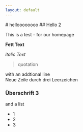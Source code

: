 ```yaml
---
layout: default
---
```


<div class="container" >
<div class="row">
<div class="col" markdown="1">
# helloooooooo
## Hello 2

This is a test - for our homepage

**Fett Text**

_italic Text_

> quotation

with an addtional line   
Neue Zeile durch drei Leerzeichen

### Überschrift 3

and a list
* 1
* 2
* 3
</div>
</div>
</div>